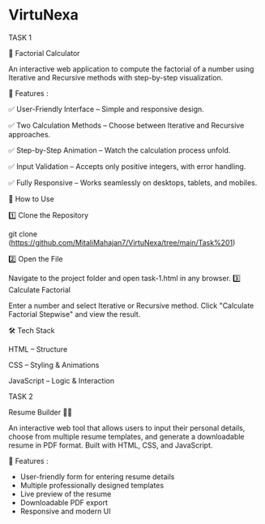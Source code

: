 # VirtuNexa
TASK 1

🎯 Factorial Calculator

An interactive web application to compute the factorial of a number using Iterative and Recursive methods with step-by-step visualization.

🌟 Features :

✅ User-Friendly Interface – Simple and responsive design.

✅ Two Calculation Methods – Choose between Iterative and Recursive approaches.

✅ Step-by-Step Animation – Watch the calculation process unfold.

✅ Input Validation – Accepts only positive integers, with error handling.

✅ Fully Responsive – Works seamlessly on desktops, tablets, and mobiles.

🚀 How to Use

1️⃣ Clone the Repository

git clone (https://github.com/MitaliMahajan7/VirtuNexa/tree/main/Task%201)

2️⃣ Open the File

Navigate to the project folder and open task-1.html in any browser.
3️⃣ Calculate Factorial

Enter a number and select Iterative or Recursive method.
Click "Calculate Factorial Stepwise" and view the result.

🛠️ Tech Stack

HTML – Structure

CSS – Styling & Animations

JavaScript – Logic & Interaction


TASK 2

Resume Builder 📝💼

An interactive web tool that allows users to input their personal details, choose from multiple resume templates, and generate a downloadable resume in PDF format. Built with HTML, CSS, and JavaScript.

🚀 Features :

- User-friendly form for entering resume details
- Multiple professionally designed templates
- Live preview of the resume
- Downloadable PDF export
- Responsive and modern UI
